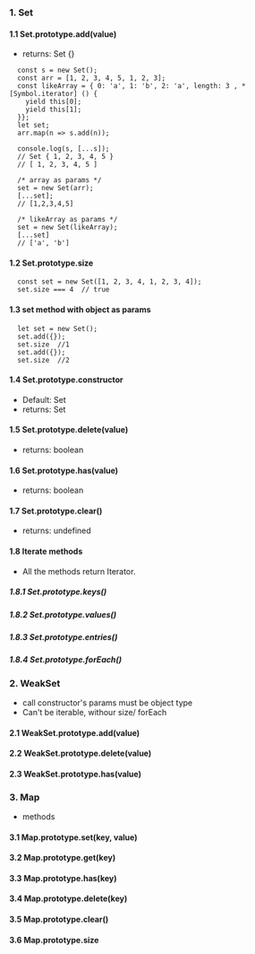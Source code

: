 ### 1. Set
#### 1.1 Set.prototype.add(value)
* returns: Set {}
```
  const s = new Set();
  const arr = [1, 2, 3, 4, 5, 1, 2, 3];
  const likeArray = { 0: 'a', 1: 'b', 2: 'a', length: 3 , *[Symbol.iterator] () {
    yield this[0];
    yield this[1];
  }};
  let set;
  arr.map(n => s.add(n));

  console.log(s, [...s]);
  // Set { 1, 2, 3, 4, 5 }
  // [ 1, 2, 3, 4, 5 ]

  /* array as params */ 
  set = new Set(arr);
  [...set];
  // [1,2,3,4,5]

  /* likeArray as params */ 
  set = new Set(likeArray);
  [...set]
  // ['a', 'b']

```

#### 1.2 Set.prototype.size
```
  const set = new Set([1, 2, 3, 4, 1, 2, 3, 4]);
  set.size === 4  // true
```
#### 1.3 set method with object as params
```
  let set = new Set();
  set.add({});
  set.size  //1
  set.add({});
  set.size  //2
```

#### 1.4 Set.prototype.constructor
* Default: Set
* returns: Set

#### 1.5 Set.prototype.delete(value)
* returns: boolean

#### 1.6 Set.prototype.has(value)
* returns: boolean

#### 1.7 Set.prototype.clear()
* returns: undefined

#### 1.8 Iterate methods
* All the methods return Iterator.
##### 1.8.1 Set.prototype.keys()
##### 1.8.2 Set.prototype.values()
##### 1.8.3 Set.prototype.entries()
##### 1.8.4 Set.prototype.forEach()

### 2. WeakSet
* call constructor's params must be object type
* Can't be iterable, withour size/ forEach
#### 2.1 WeakSet.prototype.add(value)
#### 2.2 WeakSet.prototype.delete(value)
#### 2.3 WeakSet.prototype.has(value)

### 3. Map
* methods
#### 3.1 Map.prototype.set(key, value)
#### 3.2 Map.prototype.get(key)
#### 3.3 Map.prototype.has(key)
#### 3.4 Map.prototype.delete(key)
#### 3.5 Map.prototype.clear()
#### 3.6 Map.prototype.size


